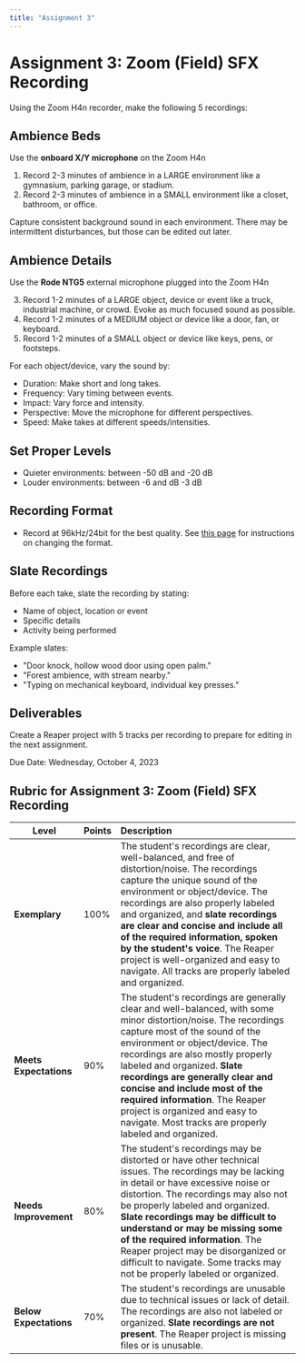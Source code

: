 ```yaml
---
title: "Assignment 3"
---
```


# Assignment 3: Zoom (Field) SFX Recording

Using the Zoom H4n recorder, make the following 5 recordings:

## Ambience Beds

Use the **onboard X/Y microphone** on the Zoom H4n 

1.  Record 2-3 minutes of ambience in a LARGE environment like a gymnasium, parking garage, or stadium.
2.  Record 2-3 minutes of ambience in a SMALL environment like a closet, bathroom, or office.  

Capture consistent background sound in each environment. There may be intermittent disturbances, but those can be edited out later.

## Ambience Details 

Use the **Rode NTG5** external microphone plugged into the Zoom H4n

3. Record 1-2 minutes of a LARGE object, device or event like a truck, industrial machine, or crowd. Evoke as much focused sound as possible.
4. Record 1-2 minutes of a MEDIUM object or device like a door, fan, or keyboard. 
5. Record 1-2 minutes of a SMALL object or device like keys, pens, or footsteps.

For each object/device, vary the sound by:
- Duration: Make short and long takes.
- Frequency: Vary timing between events. 
- Impact: Vary force and intensity.
- Perspective: Move the microphone for different perspectives.
- Speed: Make takes at different speeds/intensities. 

## Set Proper Levels 

- Quieter environments: between -50 dB and -20 dB
- Louder environments: between -6 and dB -3 dB

## Recording Format 

- Record at 96kHz/24bit for the best quality. See [this page](https://www.zoom.co.jp/sites/default/files/products/downloads/pdfs/E_H4n_Pro.pdf#page=47) for instructions on changing the format. 
## Slate Recordings

Before each take, slate the recording by stating:
- Name of object, location or event
- Specific details 
- Activity being performed

Example slates:
- "Door knock, hollow wood door using open palm."
- "Forest ambience, with stream nearby." 
- "Typing on mechanical keyboard, individual key presses."

## Deliverables

Create a Reaper project with 5 tracks per recording to prepare for editing in the next assignment. 

Due Date: Wednesday, October 4, 2023

## **Rubric for Assignment 3: Zoom (Field) SFX Recording**

| **Level**              | **Points** | **Description**                                                                                                                                                                                                                                                                                                                                                                                                                                            |
| ---------------------- | ---------- | :--------------------------------------------------------------------------------------------------------------------------------------------------------------------------------------------------------------------------------------------------------------------------------------------------------------------------------------------------------------------------------------------------------------------------------------------------------- |
| **Exemplary**          | 100%       | The student's recordings are clear, well-balanced, and free of distortion/noise. The recordings capture the unique sound of the environment or object/device. The recordings are also properly labeled and organized, and **slate recordings are clear and concise and include all of the required information, spoken by the student's voice**. The Reaper project is well-organized and easy to navigate. All tracks are properly labeled and organized. |
| **Meets Expectations** | 90%        | The student's recordings are generally clear and well-balanced, with some minor distortion/noise. The recordings capture most of the sound of the environment or object/device. The recordings are also mostly properly labeled and organized. **Slate recordings are generally clear and concise and include most of the required information**. The Reaper project is organized and easy to navigate. Most tracks are properly labeled and organized.    |
| **Needs Improvement**  | 80%        | The student's recordings may be distorted or have other technical issues. The recordings may be lacking in detail or have excessive noise or distortion. The recordings may also not be properly labeled and organized. **Slate recordings may be difficult to understand or may be missing some of the required information**. The Reaper project may be disorganized or difficult to navigate. Some tracks may not be properly labeled or organized.     |
| **Below Expectations** | 70%        | The student's recordings are unusable due to technical issues or lack of detail. The recordings are also not labeled or organized. **Slate recordings are not present**. The Reaper project is missing files or is unusable.                                                                                                                                                                                                                               |